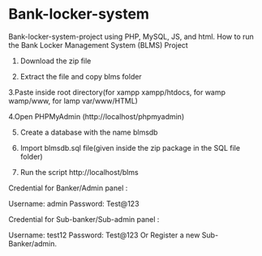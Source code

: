 # Bank-locker-system
Bank-locker-system-project using PHP, MySQL, JS, and html.
How to run the Bank Locker Management System (BLMS) Project

1. Download the zip file

2. Extract the file and copy blms folder

3.Paste inside root directory(for xampp xampp/htdocs, for wamp wamp/www, for lamp var/www/HTML)

4.Open PHPMyAdmin (http://localhost/phpmyadmin)

5. Create a database with the name blmsdb

6. Import blmsdb.sql file(given inside the zip package in the SQL file folder)

7. Run the script http://localhost/blms

Credential for Banker/Admin panel :

Username: admin
Password: Test@123

Credential for Sub-banker/Sub-admin panel :

Username: test12
Password: Test@123
Or Register a new Sub-Banker/admin.
